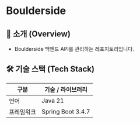 # Boulderside

## 📖 소개 (Overview)

- Boulderside 백엔드 API를 관리하는 레포지토리입니다.  

## 🛠 기술 스택 (Tech Stack)

| 구분       | 기술 / 라이브러리              |
|----------|-----------------------------|
| 언어       | Java 21                      |
| 프레임워크  | Spring Boot 3.4.7       |
